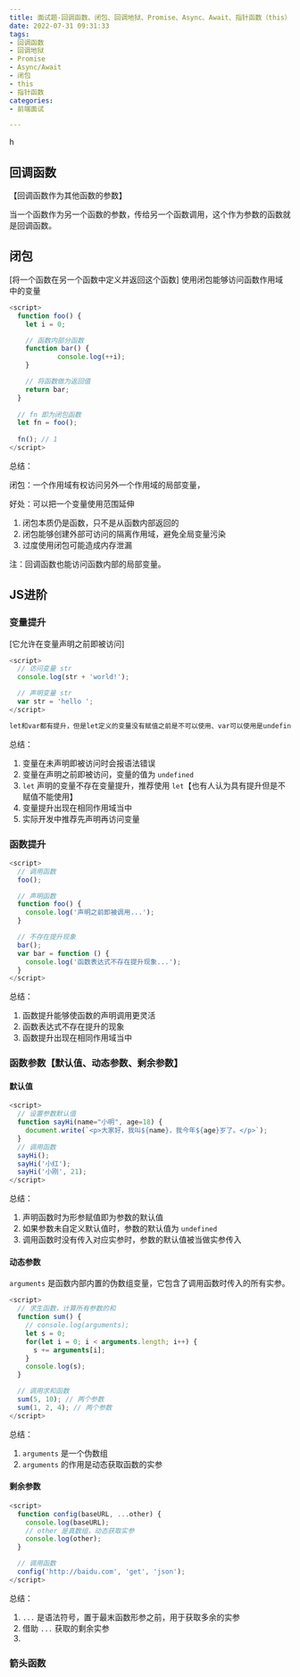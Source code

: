 ```yaml
---
title: 面试题-回调函数、闭包、回调地狱、Promise、Async、Await、指针函数（this）
date: 2022-07-31 09:31:33
tags:
- 回调函数
- 回调地狱
- Promise
- Async/Await
- 闭包
- this
- 指针函数
categories:
- 前端面试

---
```










h

## 回调函数

【回调函数作为其他函数的参数】

当一个函数作为另一个函数的参数，传给另一个函数调用，这个作为参数的函数就是回调函数。



## 闭包

[将一个函数在另一个函数中定义并返回这个函数] 使用闭包能够访问函数作用域中的变量

~~~js
<script>
  function foo() {
    let i = 0;

    // 函数内部分函数
    function bar() {
			console.log(++i);
    }

    // 将函数做为返回值
    return bar;
  }
  
  // fn 即为闭包函数
  let fn = foo();
  
  fn(); // 1
</script>
~~~

总结：

闭包：一个作用域有权访问另外一个作用域的局部变量，

好处：可以把一个变量使用范围延伸

1. 闭包本质仍是函数，只不是从函数内部返回的
2. 闭包能够创建外部可访问的隔离作用域，避免全局变量污染
3. 过度使用闭包可能造成内存泄漏

注：回调函数也能访问函数内部的局部变量。



## JS进阶



### 变量提升

[它允许在变量声明之前即被访问]

~~~js
<script>
  // 访问变量 str
  console.log(str + 'world!');

  // 声明变量 str
  var str = 'hello ';
</script>

let和var都有提升，但是let定义的变量没有赋值之前是不可以使用、var可以使用是undefined
~~~

总结：

1. 变量在未声明即被访问时会报语法错误
2. 变量在声明之前即被访问，变量的值为 `undefined`
3. `let` 声明的变量不存在变量提升，推荐使用 `let`【也有人认为具有提升但是不赋值不能使用】
4. 变量提升出现在相同作用域当中
5. 实际开发中推荐先声明再访问变量



### 函数提升

~~~js
<script>
  // 调用函数
  foo();

  // 声明函数
  function foo() {
    console.log('声明之前即被调用...');
  }

  // 不存在提升现象
  bar();
  var bar = function () {
    console.log('函数表达式不存在提升现象...');
  }
</script>
~~~

总结：

1. 函数提升能够使函数的声明调用更灵活
2. 函数表达式不存在提升的现象
3. 函数提升出现在相同作用域当中



### 函数参数【默认值、动态参数、剩余参数】

#### 默认值

~~~js
<script>
  // 设置参数默认值
  function sayHi(name="小明", age=18) {
    document.write(`<p>大家好，我叫${name}，我今年${age}岁了。</p>`);
  }
  // 调用函数
  sayHi();
  sayHi('小红');
  sayHi('小刚', 21);
</script>
~~~

总结：

1. 声明函数时为形参赋值即为参数的默认值
2. 如果参数未自定义默认值时，参数的默认值为 `undefined`
3. 调用函数时没有传入对应实参时，参数的默认值被当做实参传入



#### 动态参数

`arguments` 是函数内部内置的伪数组变量，它包含了调用函数时传入的所有实参。

~~~js
<script>
  // 求生函数，计算所有参数的和
  function sum() {
    // console.log(arguments);
    let s = 0;
    for(let i = 0; i < arguments.length; i++) {
      s += arguments[i];
    }
    console.log(s);
  }

  // 调用求和函数
  sum(5, 10); // 两个参数
  sum(1, 2, 4); // 两个参数
</script>
~~~

总结：

1. `arguments` 是一个伪数组
2. `arguments` 的作用是动态获取函数的实参



#### 剩余参数

~~~js
<script>
  function config(baseURL, ...other) {
    console.log(baseURL);
    // other 是真数组，动态获取实参
    console.log(other);
  }

  // 调用函数
  config('http://baidu.com', 'get', 'json');
</script>
~~~

总结：

1. `...` 是语法符号，置于最末函数形参之前，用于获取多余的实参
2. 借助 `...` 获取的剩余实参
3. 

### 箭头函数


